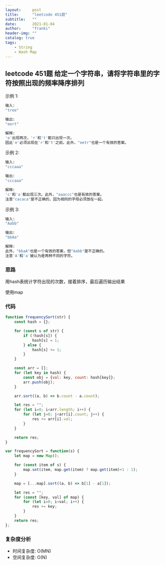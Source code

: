 ```yaml
---
layout:     post
title:      "leetcode 451题"
subtitle:   ""
date:       2021-01-04
author:     "franki"
header-img: ""
catalog: true
tags:
    - String
    - Hash Map
---
```


## leetcode 451题 给定一个字符串，请将字符串里的字符按照出现的频率降序排列

示例 1:

```bash
输入:
"tree"

输出:
"eert"

解释:
'e'出现两次，'r'和't'都只出现一次。
因此'e'必须出现在'r'和't'之前。此外，"eetr"也是一个有效的答案。
```

示例 2:

```bash
输入:
"cccaaa"

输出:
"cccaaa"

解释:
'c'和'a'都出现三次。此外，"aaaccc"也是有效的答案。
注意"cacaca"是不正确的，因为相同的字母必须放在一起。
```

示例 3:

```bash
输入:
"Aabb"

输出:
"bbAa"

解释:
此外，"bbaA"也是一个有效的答案，但"Aabb"是不正确的。
注意'A'和'a'被认为是两种不同的字符。
```

### 思路

用hash表统计字符出现的次数，接着排序，最后遍历输出结果

使用map

### 代码

```js
function frequencySort(str) {
    const hash = {};

    for (const s of str) {
        if (!hash[s]) {
            hash[s] = 1;
        } else {
            hash[s] += 1;
        }
    }

    const arr = [];
    for (let key in hash) {
        const obj = {val: key, count: hash[key]};
        arr.push(obj);
    }

    arr.sort((a, b) => b.count - a.count);

    let res = "";
    for (let i=0; i<arr.length; i++) {
        for (let j=0; j<arr[i].count; j++) {
            res += arr[i].val;
        }
    }

    return res;
}

var frequencySort = function(s) {
    let map = new Map();

    for (const item of s) {
        map.set(item, map.get(item) ? map.get(item)+1 : 1);
    }

    map = [...map].sort((a, b) => b[1] - a[1]);

    let res = "";
    for (const [key, val] of map) {
        for (let i=0; i<val; i++) {
            res += key;
        }
    }
    return res;
};
```

### 复杂度分析

- 时间复杂度: O(MN)
- 空间复杂度: O(N)

